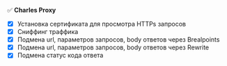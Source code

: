 :white_check_mark: __Charles Proxy__

- [X] Установка сертификата для просмотра HTTPs запросов
- [X] Сниффинг траффика
- [X] Подмена url, параметров запросов, body ответов через Brealpoints
- [X] Подмена url, параметров запросов, body ответов через Rewrite
- [X] Подмена статус кода ответа
